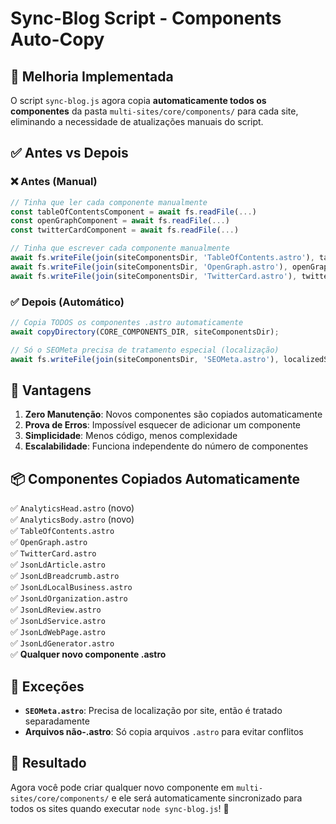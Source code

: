 # Sync-Blog Script - Components Auto-Copy

## 🔄 **Melhoria Implementada**

O script `sync-blog.js` agora copia **automaticamente todos os componentes** da pasta `multi-sites/core/components/` para cada site, eliminando a necessidade de atualizações manuais do script.

## ✅ **Antes vs Depois**

### ❌ **Antes (Manual)**

```javascript
// Tinha que ler cada componente manualmente
const tableOfContentsComponent = await fs.readFile(...)
const openGraphComponent = await fs.readFile(...)
const twitterCardComponent = await fs.readFile(...)

// Tinha que escrever cada componente manualmente
await fs.writeFile(join(siteComponentsDir, 'TableOfContents.astro'), tableOfContentsComponent);
await fs.writeFile(join(siteComponentsDir, 'OpenGraph.astro'), openGraphComponent);
await fs.writeFile(join(siteComponentsDir, 'TwitterCard.astro'), twitterCardComponent);
```

### ✅ **Depois (Automático)**

```javascript
// Copia TODOS os componentes .astro automaticamente
await copyDirectory(CORE_COMPONENTS_DIR, siteComponentsDir);

// Só o SEOMeta precisa de tratamento especial (localização)
await fs.writeFile(join(siteComponentsDir, 'SEOMeta.astro'), localizedSeoMetaComponent);
```

## 🚀 **Vantagens**

1. **Zero Manutenção**: Novos componentes são copiados automaticamente
2. **Prova de Erros**: Impossível esquecer de adicionar um componente
3. **Simplicidade**: Menos código, menos complexidade
4. **Escalabilidade**: Funciona independente do número de componentes

## 📦 **Componentes Copiados Automaticamente**

✅ `AnalyticsHead.astro` (novo)  
✅ `AnalyticsBody.astro` (novo)  
✅ `TableOfContents.astro`  
✅ `OpenGraph.astro`  
✅ `TwitterCard.astro`  
✅ `JsonLdArticle.astro`  
✅ `JsonLdBreadcrumb.astro`  
✅ `JsonLdLocalBusiness.astro`  
✅ `JsonLdOrganization.astro`  
✅ `JsonLdReview.astro`  
✅ `JsonLdService.astro`  
✅ `JsonLdWebPage.astro`  
✅ `JsonLdGenerator.astro`  
✅ **Qualquer novo componente .astro**

## 🔧 **Exceções**

- **`SEOMeta.astro`**: Precisa de localização por site, então é tratado separadamente
- **Arquivos não-.astro**: Só copia arquivos `.astro` para evitar conflitos

## 🎯 **Resultado**

Agora você pode criar qualquer novo componente em `multi-sites/core/components/` e ele será automaticamente sincronizado para todos os sites quando executar `node sync-blog.js`! 🎉
